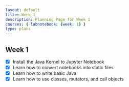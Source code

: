 ```yaml
---
layout: default
title: Week 1
description: Planning Page for Week 1
courses: { labnotebook: {week: 1} }
type: plans
---
```


## Week 1

- [x] Install the Java Kernel to Jupyter Notebook
- [x] Learn how to convert notebooks into static files
- [x] Learn how to write basic Java
- [x] Learn how to use classes, mutators, and call objects